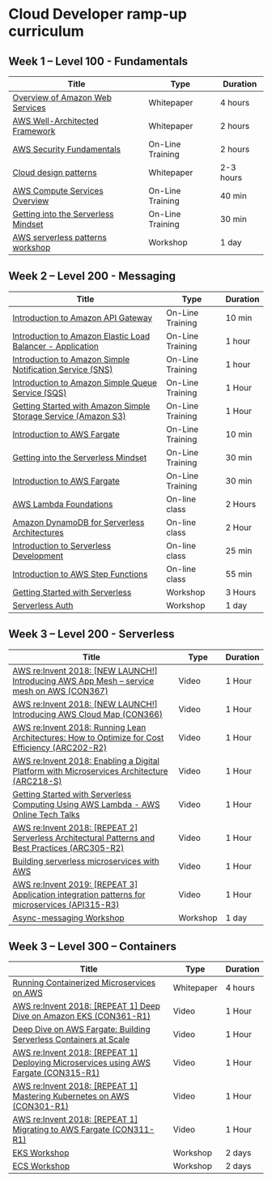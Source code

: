 # Cloud Developer ramp-up curriculum

## Week 1 – Level 100 - Fundamentals

| Title | Type | Duration |
| --- | --- | --- |
| [Overview of Amazon Web Services](https://docs.aws.amazon.com/whitepapers/latest/aws-overview/introduction.html) | Whitepaper | 4 hours |
| [AWS Well-Architected Framework](https://docs.aws.amazon.com/wellarchitected/latest/framework/welcome.html) | Whitepaper | 2 hours |
| [AWS Security Fundamentals](https://skillbuilder.aws/learn/S2N5PM41ZK/aws-security-fundamentals-second-edition/E71QQGTCRZ) | On-Line Training | 2 hours |
| [Cloud design patterns](http://en.clouddesignpattern.org/index.php/Main_Page) | Whitepaper | 2-3 hours |
| [AWS Compute Services Overview](https://skillbuilder.aws/learn/QV37EUK5Y7/aws-compute-services-overview/EG41UCZ2T3) | On-Line Training | 40 min |
| [Getting into the Serverless Mindset](https://skillbuilder.aws/learn/6V6HTC5W5D/getting-into-the-serverless-mindset/4EF5792A2K) | On-Line Training | 30 min |
| [AWS serverless patterns workshop](https://catalog.workshops.aws/serverless-patterns/en-US) | Workshop | 1 day |

## Week 2 – Level 200 - Messaging

| Title | Type | Duration |
| --- | --- | --- |
| [Introduction to Amazon API Gateway](https://skillbuilder.aws/learn/2CWTRRKXXU/introduction-to-amazon-api-gateway/K51ZBCKRSK) | On-Line Training | 10 min |
| [Introduction to Amazon Elastic Load Balancer - Application](https://skillbuilder.aws/learn/72MYSKW681/getting-started-with-application-load-balancer/1TVTD6FGSD) | On-Line Training | 1 hour |
| [Introduction to Amazon Simple Notification Service (SNS)](https://skillbuilder.aws/learn/RD9AS2GJKC/amazon-simple-notification-service-sns-getting-started/KH9EY5CXS2) | On-Line Training | 1 hour |
| [Introduction to Amazon Simple Queue Service (SQS)](https://skillbuilder.aws/learn/852GE321E4/aws-simple-queue-service-sqs-getting-started/BHE6AN97CN) | On-Line Training | 1 Hour  |
| [Getting Started with Amazon Simple Storage Service (Amazon S3)](https://skillbuilder.aws/learn/H99Y6PR2F7/amazon-s3-getting-started/TCVDGQFEJR) | On-Line Training | 1 Hour |
| [Introduction to AWS Fargate](https://explore.skillbuilder.aws/learn/course/internal/view/elearning/81/introduction-to-aws-fargate) | On-Line Training | 10 min |
| [Getting into the Serverless Mindset](https://explore.skillbuilder.aws/learn/course/internal/view/elearning/105/getting-into-the-serverless-mindset) | On-Line Training | 30 min |
| [Introduction to AWS Fargate](https://skillbuilder.aws/learn/6QS9CM1V7K/getting-started-with-aws-fargate/EDX6V7B5YR) | On-Line Training | 30 min |
| [AWS Lambda Foundations](https://skillbuilder.aws/learn/XHRS91KKK6/aws-lambda-foundations/R85JRN3APC) | On-line class | 2 Hours |
| [Amazon DynamoDB for Serverless Architectures](https://skillbuilder.aws/learn/SY1Y83VKTB/amazon-dynamodb-for-serverless-architectures/K9NM3PHH3S) | On-line class | 2 Hour |
| [Introduction to Serverless Development](https://skillbuilder.aws/learn/K91QMT385B/introduction-to-serverless-development/MJZW4JPH9C) | On-line class | 25 min |
| [Introduction to AWS Step Functions](https://skillbuilder.aws/learn/5M2R2W7NKM/how-aws-step-functions-work/X3372NQAEC) | On-line class | 55 min |
| [Getting Started with Serverless](https://webapp.serverlessworkshops.io/) | Workshop | 3 Hours |
| [Serverless Auth](https://auth.serverlessworkshops.io/) | Workshop | 1 day |

## Week 3 – Level 200 - Serverless

| Title | Type | Duration |
| --- | --- | --- |
| [AWS re:Invent 2018: [NEW LAUNCH!] Introducing AWS App Mesh – service mesh on AWS (CON367)](https://youtu.be/GVni3ruLSe0) | Video | 1 Hour |
| [AWS re:Invent 2018: [NEW LAUNCH!] Introducing AWS Cloud Map (CON366)](https://youtu.be/fMGd9IUaotE) | Video | 1 Hour |
| [AWS re:Invent 2018: Running Lean Architectures: How to Optimize for Cost Efficiency (ARC202-R2)](https://youtu.be/Vo1ytbsNsa4) | Video | 1 Hour |
| [AWS re:Invent 2018: Enabling a Digital Platform with Microservices Architecture (ARC218-S)](https://youtu.be/6ZkTKtuPExI) | Video | 1 Hour |
| [Getting Started with Serverless Computing Using AWS Lambda - AWS Online Tech Talks](https://www.youtube.com/watch?v=IrRMEclU8kU) | Video | 1 Hour |
| [AWS re:Invent 2018: [REPEAT 2] Serverless Architectural Patterns and Best Practices (ARC305-R2)](https://youtu.be/08AjVGGQaKQ) | Video | 1 Hour |
| [Building serverless microservices with AWS](https://www.youtube.com/watch?v=gEiULhbHKQI) | Video | 1 Hour |
| [AWS re:Invent 2019: [REPEAT 3] Application integration patterns for microservices (API315-R3)](https://www.youtube.com/watch?v=K6Ehvt656Ss) | Video | 1 Hour |
| [Async-messaging Workshop](https://async-messaging.workshop.aws/) | Workshop | 1 day |

## Week 3 – Level 300 – Containers

| Title | Type | Duration |
| --- | --- | --- |
| [Running Containerized Microservices on AWS](https://docs.aws.amazon.com/whitepapers/latest/running-containerized-microservices/welcome.html?did=wp_card&trk=wp_card) | Whitepaper | 4 hours |
| [AWS re:Invent 2018: [REPEAT 1] Deep Dive on Amazon EKS (CON361-R1)](https://youtu.be/EDaGpxZ6Qi0) | Video | 1 Hour |
| [Deep Dive on AWS Fargate: Building Serverless Containers at Scale](https://www.aws.training/learningobject/video?id=26855) | Video | 1 Hour |
| [AWS re:Invent 2018: [REPEAT 1] Deploying Microservices using AWS Fargate (CON315-R1)](https://youtu.be/4xqOoRPrnAw) | Video | 1 Hour |
| [AWS re:Invent 2018: [REPEAT 1] Mastering Kubernetes on AWS (CON301-R1)](https://youtu.be/8OPkt93WyPA) | Video | 1 Hour |
| [AWS re:Invent 2018: [REPEAT 1] Migrating to AWS Fargate (CON311-R1)](https://youtu.be/rIfQT4ZGI3Y) | Video | 1 Hour |
| [EKS Workshop](https://www.eksworkshop.com/) | Workshop | 2 days |
| [ECS Workshop](https://ecsworkshop.com/) | Workshop | 2 days |


